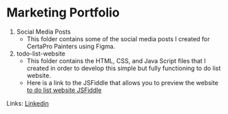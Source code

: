 # Marketing Portfolio
1. Social Media Posts
   - This folder contains some of the social media posts I created for CertaPro Painters using Figma.
2. todo-list-website
   - This folder contains the HTML, CSS, and Java Script files that I created in order to develop this simple but fully functioning to do list website.
   - Here is a link to the JSFiddle that allows you to preview the website [to do list website JSFiddle](https://jsfiddle.net/nickgelineau12/jmh7euof/1/)



Links:
[Linkedin](https://www.linkedin.com/in/nicholas-gelineau-8bb16b236/)
